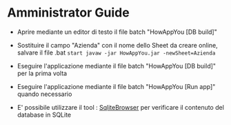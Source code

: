 # Amministrator Guide

- Aprire mediante un editor di testo il file batch "HowAppYou [DB build]"
- Sostituire il campo "Azienda" con il nome dello Sheet da creare online, salvare il file .bat
`start javaw -jar HowAppYou.jar -newSheet=Azienda`
- Eseguire l'applicazione mediante il file batch "HowAppYou [DB build]" per la prima volta
- Eseguire l'applicazione mediante il file batch "HowAppYou [Run app]" quando necessario


- E' possibile utilizzare il tool : [SqliteBrowser](https://sqlitebrowser.org/)
per verificare il contenuto del database in SQLite